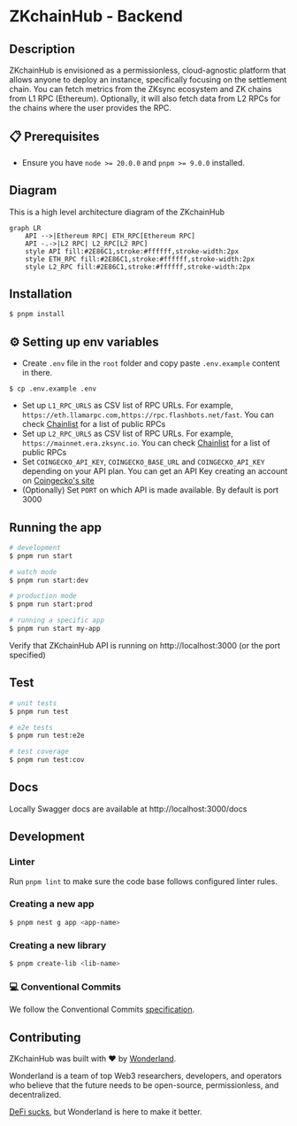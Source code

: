 # ZKchainHub - Backend

## Description

ZKchainHub is envisioned as a permissionless, cloud-agnostic platform that allows anyone to deploy an instance, specifically focusing on the settlement chain.
You can fetch metrics from the ZKsync ecosystem and ZK chains from L1 RPC (Ethereum). Optionally, it will also fetch data from L2 RPCs for the chains where the user provides the RPC.

## 📋 Prerequisites

- Ensure you have `node >= 20.0.0` and `pnpm >= 9.0.0` installed.


## Diagram
This is a high level architecture diagram of the ZKchainHub
```mermaid
graph LR
    API -->|Ethereum RPC| ETH_RPC[Ethereum RPC]
    API -.->|L2 RPC| L2_RPC[L2 RPC]
    style API fill:#2E86C1,stroke:#ffffff,stroke-width:2px
    style ETH_RPC fill:#2E86C1,stroke:#ffffff,stroke-width:2px
    style L2_RPC fill:#2E86C1,stroke:#ffffff,stroke-width:2px
```


## Installation

```bash
$ pnpm install
```

## ⚙️ Setting up env variables

- Create `.env` file in the `root` folder and copy paste `.env.example` content in there.
```
$ cp .env.example .env
```
- Set up `L1_RPC_URLS` as CSV list of RPC URLs. For example, `https://eth.llamarpc.com,https://rpc.flashbots.net/fast`. You can check [Chainlist](https://chainlist.org/) for a list of public RPCs
- Set up `L2_RPC_URLS` as CSV list of RPC URLs. For example, `https://mainnet.era.zksync.io`. You can check [Chainlist](https://chainlist.org/) for a list of public RPCs
- Set `COINGECKO_API_KEY`, `COINGECKO_BASE_URL` and `COINGECKO_API_KEY` depending on your API plan. You can get an API Key creating an account on [Coingecko's site](https://www.coingecko.com/en/api)
- (Optionally) Set `PORT` on which API is made available. By default is port 3000

## Running the app

```bash
# development
$ pnpm run start

# watch mode
$ pnpm run start:dev

# production mode
$ pnpm run start:prod

# running a specific app
$ pnpm run start my-app
```

Verify that ZKchainHub API is running on http://localhost:3000 (or the port specified)

## Test

```bash
# unit tests
$ pnpm run test

# e2e tests
$ pnpm run test:e2e

# test coverage
$ pnpm run test:cov
```

## Docs
Locally Swagger docs are available at http://localhost:3000/docs

## Development

### Linter
Run `pnpm lint` to make sure the code base follows configured linter rules.

### Creating a new app
```bash
$ pnpm nest g app <app-name>
```

### Creating a new library
```bash
$ pnpm create-lib <lib-name>
```

### 💻 Conventional Commits
We follow the Conventional Commits [specification](https://www.conventionalcommits.org/en/v1.0.0/#specification).

## Contributing

ZKchainHub was built with ❤️ by [Wonderland](https://defi.sucks).

Wonderland is a team of top Web3 researchers, developers, and operators who believe that the future needs to be open-source, permissionless, and decentralized.

[DeFi sucks](https://defi.sucks), but Wonderland is here to make it better.